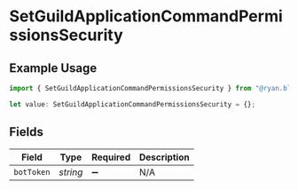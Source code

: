 # SetGuildApplicationCommandPermissionsSecurity

## Example Usage

```typescript
import { SetGuildApplicationCommandPermissionsSecurity } from "@ryan.blunden/discord/models/operations";

let value: SetGuildApplicationCommandPermissionsSecurity = {};
```

## Fields

| Field              | Type               | Required           | Description        |
| ------------------ | ------------------ | ------------------ | ------------------ |
| `botToken`         | *string*           | :heavy_minus_sign: | N/A                |